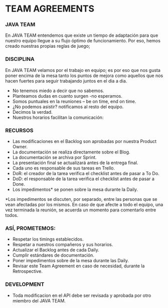 # TEAM AGREEMENTS

### JAVA TEAM

En JAVA TEAM entendemos que existe un tiempo de adaptación para que nuestro equipo llegue a su flujo óptimo de
funcionamiento. Por eso, hemos creado nuestras propias reglas de juego;

### DISCIPLINA

En JAVA TEAM velamos por el trabajo en equipo; es por eso
que nos gusta poner encima de la mesa tanto los puntos de mejora como aquellos que nos hacen fuertes para seguir
trabajando juntos en el dia a dia.

* No tenemos miedo a decir que no sabemos.
* Planteamos dudas en cuanto surgen -no esperamos.
* Somos puntuales en la reuniones – be on time, end on time.
* ¿No podemos asistir? notificamos al resto del equipo.
* Decimos la verdad.
* Nuestros horarios facilitan la comunicación:

### RECURSOS

* Las modificaciones en el Backlog son aprobadas por nuestra Product Owner.
* La documentación se realiza directamente sobre el Blog.
* La documentación se archiva por Sprint.
* La presentación final se actualizará antes de la entrega final.
* Cada uno es responsable de sus tareas en Trello.
* DoR: el creador de la tarea verifica el checklist antes de pasar a To Do.
* DoD: el responsable de la tarea verifica el checklist antes de pasar a Done.
* Los impedimentos* se ponen sobre la mesa durante la Daily.

*Los impedimentos se discuten, por separado, entre las personas que se vean afectadas por los mismos. En caso de que
afecte a todo el equipo, una vez terminada la reunión, se acuerda un momento para comentarlo entre todos.

### ASÍ, PROMETEMOS:

* Respetar los timings establecidos.
* Respetar a nuestros compañeros y sus horarios.
* Actualizar el Backlog antes de cada Daily.
* Cumplir estándares de documentación.
* Poner impedimentos sobre de la mesa durante las Daily.
* Revisar este Team Agreement en caso de necesidad, durante la Retrospective.

### DEVELOPMENT
* Toda modificacion en el API debe ser revisada y aprobada por otro miembro del JAVA TEAM.